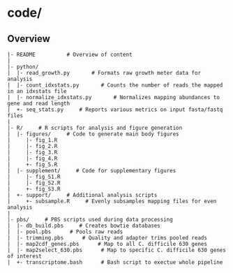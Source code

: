 code/
=======

Overview
--------
    |- README          # Overview of content
    |
    |- python/
    |  |- read_growth.py       # Formats raw growth meter data for analysis
    |  |- count_idxstats.py       # Counts the number of reads the mapped in an idxstats file
    |  |- normalize_idxstats.py       # Normalizes mapping abundances to gene and read length
    |  +- seq_stats.py     # Reports various metrics on input fasta/fastq files
    |
    |- R/     # R scripts for analysis and figure generation
    |  |- figures/     # Code to generate main body figures
    |     |- fig_1.R
    |     |- fig_2.R
    |     |- fig_3.R
    |     |- fig_4.R
    |     +- fig_5.R
    |  |- supplement/     # Code for supplementary figures
    |     |- fig_S1.R
    |     |- fig_S2.R
    |     +- fig_S3.R
    |  +- support/     # Additional analysis scripts
    |     +- subsample.R     # Evenly subsamples mapping files for even analysis
    |
    |- pbs/     # PBS scripts used during data processing
    |  |- db_build.pbs     # Creates bowtie databases
    |  |- pool.pbs      # Pools raw reads
    |  |- trimming.pbs      # Quality and adapter trims pooled reads
    |  |- map2cdf_genes.pbs      # Map to all C. difficile 630 genes
    |  |- map2select_630.pbs      # Map to specific C. difficile 630 genes of interest
    |  +- transcriptome.bash      # Bash script to exectue whole pipeline
